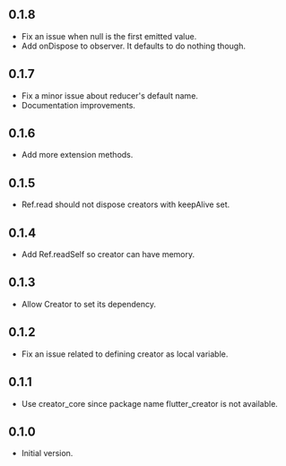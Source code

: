 ## 0.1.8

- Fix an issue when null is the first emitted value. 
- Add onDispose to observer. It defaults to do nothing though.

## 0.1.7

- Fix a minor issue about reducer's default name.
- Documentation improvements. 

## 0.1.6

- Add more extension methods. 

## 0.1.5

- Ref.read should not dispose creators with keepAlive set. 

## 0.1.4

- Add Ref.readSelf so creator can have memory. 

## 0.1.3

- Allow Creator to set its dependency. 

## 0.1.2

- Fix an issue related to defining creator as local variable. 

## 0.1.1

- Use creator_core since package name flutter_creator is not available. 

## 0.1.0

- Initial version.
